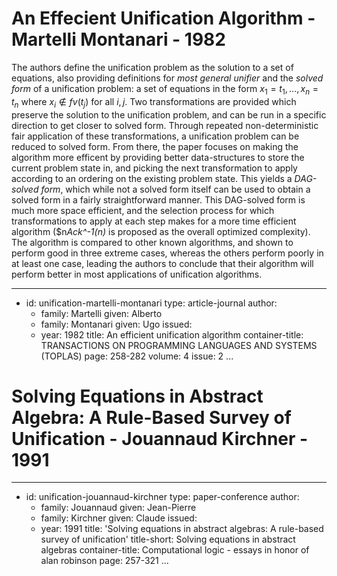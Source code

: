 An Effecient Unification Algorithm - Martelli Montanari - 1982
==============================================================

The authors define the unification problem as the solution to a set of
equations, also providing definitions for *most general unifier* and the *solved
form* of a unification problem: a set of equations in the form ${x_1 = t_1, ...,
x_n = t_n}$ where $x_i \notin fv(t_j)$ for all $i,j$. Two transformations are
provided which preserve the solution to the unification problem, and can be run
in a specific direction to get closer to solved form. Through repeated
non-deterministic fair application of these transformations, a unification
problem can be reduced to solved form. From there, the paper focuses on making
the algorithm more efficent by providing better data-structures to store the
current problem state in, and picking the next transformation to apply according
to an ordering on the existing problem state. This yields a *DAG-solved form*,
which while not a solved form itself can be used to obtain a solved form in a
fairly straightforward manner. This DAG-solved form is much more space
efficient, and the selection process for which transformations to apply at each
step makes for a more time efficient algorithm ($n*Ack^-1(n)* is proposed as the
overall optimized complexity). The algorithm is compared to other known
algorithms, and shown to perform good in three extreme cases, whereas the others
perform poorly in at least one case, leading the authors to conclude that their
algorithm will perform better in most applications of unification algorithms.

---
- id: unification-martelli-montanari
  type: article-journal
  author:
  - family: Martelli
    given: Alberto
  - family: Montanari
    given: Ugo
  issued:
  - year: 1982
  title: An efficient unification algorithm
  container-title: TRANSACTIONS ON PROGRAMMING LANGUAGES AND SYSTEMS (TOPLAS)
  page: 258-282
  volume: 4
  issue: 2
...

Solving Equations in Abstract Algebra: A Rule-Based Survey of Unification - Jouannaud Kirchner - 1991
=====================================================================================================

---
- id: unification-jouannaud-kirchner
  type: paper-conference
  author:
  - family: Jouannaud
    given: Jean-Pierre
  - family: Kirchner
    given: Claude
  issued:
  - year: 1991
  title: 'Solving equations in abstract algebras: A rule-based survey of unification'
  title-short: Solving equations in abstract algebras
  container-title: Computational logic - essays in honor of alan robinson
  page: 257-321
...
